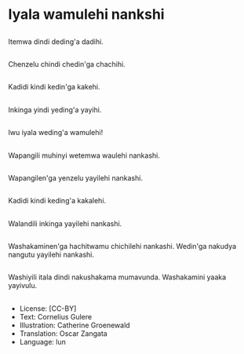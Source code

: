 # Iyala wamulehi nankshi

##
Itemwa dindi deding'a dadihi.

##
Chenzelu chindi chedin'ga chachihi.

##
Kadidi kindi kedin'ga kakehi.

##
Inkinga yindi yeding'a yayihi.

##
Iwu iyala weding'a wamulehi!

##
Wapangili muhinyi wetemwa waulehi nankashi.

##
Wapangilen'ga yenzelu yayilehi nankashi.

##
Kadidi kindi keding'a kakalehi.

##
Walandili inkinga yayilehi nankashi.

##
Washakaminen'ga hachitwamu chichilehi nankashi. Wedin'ga nakudya nangutu yayilehi nankashi.

##
Washiyili itala dindi nakushakama mumavunda. Washakamini yaaka yayivulu.

##
* License: [CC-BY]
* Text: Cornelius Gulere
* Illustration: Catherine Groenewald
* Translation: Oscar Zangata
* Language: lun
